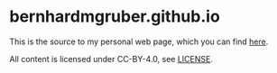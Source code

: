 # bernhardmgruber.github.io

This is the source to my personal web page, which you can find [here](https://bernhardmgruber.github.io/).

All content is licensed under CC-BY-4.0, see [LICENSE](LICENSE).
